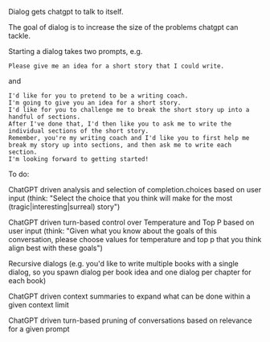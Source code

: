 Dialog gets chatgpt to talk to itself. 

The goal of dialog is to increase the size of the problems chatgpt can tackle. 

Starting a dialog takes two prompts, e.g.

```
Please give me an idea for a short story that I could write.
```
and
```
I'd like for you to pretend to be a writing coach. 
I'm going to give you an idea for a short story. 
I'd like for you to challenge me to break the short story up into a handful of sections.
After I've done that, I'd then like you to ask me to write the individual sections of the short story.
Remember, you're my writing coach and I'd like you to first help me break my story up into sections, and then ask me to write each section. 
I'm looking forward to getting started!
```

To do:

ChatGPT driven analysis and selection of completion.choices based on user input (think: "Select the choice that you think will make for the most (tragic|interesting|surreal) story")

ChatGPT driven turn-based control over Temperature and Top P based on user input (think: "Given what you know about the goals of this conversation, please choose values for temperature and top p that you think align best with these goals")

Recursive dialogs (e.g. you'd like to write multiple books with a single dialog, so you spawn dialog per book idea and one dialog per chapter for each book)

ChatGPT driven context summaries to expand what can be done within a given context limit

ChatGPT driven turn-based pruning of conversations based on relevance for a given prompt